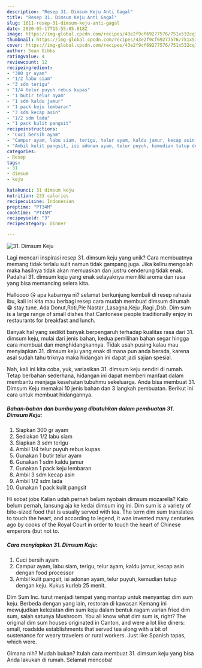 ```yaml
---
description: "Resep 31. Dimsum Keju Anti Gagal"
title: "Resep 31. Dimsum Keju Anti Gagal"
slug: 1611-resep-31-dimsum-keju-anti-gagal
date: 2020-05-17T15:55:05.818Z
image: https://img-global.cpcdn.com/recipes/43e2f9cf69277576/751x532cq70/31-dimsum-keju-foto-resep-utama.jpg
thumbnail: https://img-global.cpcdn.com/recipes/43e2f9cf69277576/751x532cq70/31-dimsum-keju-foto-resep-utama.jpg
cover: https://img-global.cpcdn.com/recipes/43e2f9cf69277576/751x532cq70/31-dimsum-keju-foto-resep-utama.jpg
author: Sean Gibbs
ratingvalue: 4
reviewcount: 12
recipeingredient:
- "300 gr ayam"
- "1/2 labu siam"
- "3 sdm terigu"
- "1/4 telur puyuh rebus kupas"
- "1 butir telur ayam"
- "1 sdm kaldu jamur"
- "1 pack keju lembaran"
- "3 sdm kecap asin"
- "1/2 sdm lada"
- "1 pack kulit pangsit"
recipeinstructions:
- "Cuci bersih ayam"
- "Campur ayam, labu siam, terigu, telur ayam, kaldu jamur, kecap asin dengan food processor"
- "Ambil kulit pangsit, isi adonan ayam, telur puyuh, kemudian tutup dengan keju. Kukus kurleb 25 menit."
categories:
- Resep
tags:
- 31
- dimsum
- keju

katakunci: 31 dimsum keju 
nutrition: 233 calories
recipecuisine: Indonesian
preptime: "PT34M"
cooktime: "PT45M"
recipeyield: "3"
recipecategory: Dinner

---
```



![31. Dimsum Keju](https://img-global.cpcdn.com/recipes/43e2f9cf69277576/751x532cq70/31-dimsum-keju-foto-resep-utama.jpg)

Lagi mencari inspirasi resep 31. dimsum keju yang unik? Cara membuatnya memang tidak terlalu sulit namun tidak gampang juga. Jika keliru mengolah maka hasilnya tidak akan memuaskan dan justru cenderung tidak enak. Padahal 31. dimsum keju yang enak selayaknya memiliki aroma dan rasa yang bisa memancing selera kita.

Halloooo 😘 apa kabarnya ni? selamat berkunjung kembali di resep rahasia ibu, kali ini kita mau berbagi resep cara mudah membuat dimsum dirumah 😁 stay tune. Ada Donut,Roti,Pie Nastar ,Lasagna,Keju ,Ragi ,Dsb. Dim sum is a large range of small dishes that Cantonese people traditionally enjoy in restaurants for breakfast and lunch.

Banyak hal yang sedikit banyak berpengaruh terhadap kualitas rasa dari 31. dimsum keju, mulai dari jenis bahan, kedua pemilihan bahan segar hingga cara membuat dan menghidangkannya. Tidak usah pusing kalau mau menyiapkan 31. dimsum keju yang enak di mana pun anda berada, karena asal sudah tahu triknya maka hidangan ini dapat jadi sajian spesial.


Nah, kali ini kita coba, yuk, variasikan 31. dimsum keju sendiri di rumah. Tetap berbahan sederhana, hidangan ini dapat memberi manfaat dalam membantu menjaga kesehatan tubuhmu sekeluarga. Anda bisa membuat 31. Dimsum Keju memakai 10 jenis bahan dan 3 langkah pembuatan. Berikut ini cara untuk membuat hidangannya.

<!--inarticleads1-->

##### Bahan-bahan dan bumbu yang dibutuhkan dalam pembuatan 31. Dimsum Keju:

1. Siapkan 300 gr ayam
1. Sediakan 1/2 labu siam
1. Siapkan 3 sdm terigu
1. Ambil 1/4 telur puyuh rebus kupas
1. Gunakan 1 butir telur ayam
1. Gunakan 1 sdm kaldu jamur
1. Gunakan 1 pack keju lembaran
1. Ambil 3 sdm kecap asin
1. Ambil 1/2 sdm lada
1. Gunakan 1 pack kulit pangsit


Hi sobat jobs Kalian udah pernah belum nyobain dimsum mozarella? Kalo belum pernah, lansung aja ke kedai dimsum ing ini. Dim sum is a variety of bite-sized food that is usually served with tea. The term dim sum translates to touch the heart, and according to legend, it was invented many centuries ago by cooks of the Royal Court in order to touch the heart of Chinese emperors (but not to. 

<!--inarticleads2-->

##### Cara menyiapkan 31. Dimsum Keju:

1. Cuci bersih ayam
1. Campur ayam, labu siam, terigu, telur ayam, kaldu jamur, kecap asin dengan food processor
1. Ambil kulit pangsit, isi adonan ayam, telur puyuh, kemudian tutup dengan keju. Kukus kurleb 25 menit.


Dim Sum Inc. turut menjadi tempat yang mantap untuk menyantap dim sum keju. Berbeda dengan yang lain, restoran di kawasan Kemang ini mewujudkan kelezatan dim sum keju dalam bentuk ragam varian fried dim sum, salah satunya Mushroom. You all know what dim sum is, right? The original dim sum houses originated in Canton, and were a lot like diners: small, roadside establishments that served tea along with a bit of sustenance for weary travelers or rural workers. Just like Spanish tapas, which were. 

Gimana nih? Mudah bukan? Itulah cara membuat 31. dimsum keju yang bisa Anda lakukan di rumah. Selamat mencoba!
